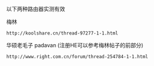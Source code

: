 以下两种路由器实测有效

梅林

    http://koolshare.cn/thread-97277-1-1.html

华硕老毛子  padavan  (注册HE可以参考梅林帖子的前部分)

    http://www.right.com.cn/forum/thread-254784-1-1.html